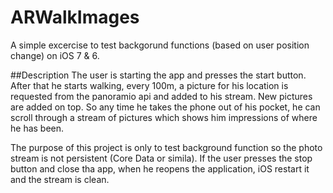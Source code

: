 ARWalkImages
============

A simple excercise to test backgorund functions (based on user position change) on iOS 7 & 6.

##Description
The user is starting the app and presses the start button. After that he
starts walking, every 100m, a picture for his location is requested
from the panoramio api and added to his stream. New pictures are added
on top. So any time he takes the phone out of his pocket, he can scroll
through a stream of pictures which shows him impressions of where he has
been.

The purpose of this project is only to test background function so the photo stream is not persistent (Core Data or simila). If the user presses the stop button and close tha app, when he reopens the application, iOS restart it and the stream is clean.


